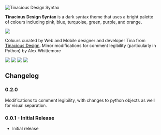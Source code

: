 ![Tinacious Design Syntax](https://raw.githubusercontent.com/tinacious/vscode-tinacious-design-syntax/master/images/tinacious-design-syntax.png)

**Tinacious Design Syntax** is a dark syntax theme that uses a bright palette of colours including pink, blue, turquoise, green, purple, and orange.

![](https://raw.githubusercontent.com/tinacious/vscode-tinacious-design-syntax/master/images/tinacious-design-syntax-swatches.png)

Colours curated by Web and Mobile designer and developer Tina from [Tinacious Design](http://tinaciousdesign.com). Minor modifications for comment legibility (particularly in Python) by Alex Whittemore

![](https://raw.githubusercontent.com/tinacious/vscode-tinacious-design-syntax/master/images/01_javascript-angular.png)
![](https://raw.githubusercontent.com/tinacious/vscode-tinacious-design-syntax/master/images/04_javascript-ember.png)
![](https://raw.githubusercontent.com/tinacious/vscode-tinacious-design-syntax/master/images/02_html.png)
![](https://raw.githubusercontent.com/tinacious/vscode-tinacious-design-syntax/master/images/03_stylus.png)


## Changelog

### 0.2.0
Modifications to comment legibility, with changes to python objects as well for visual separation.

### 0.0.1 - Initial Release
- Initial release
